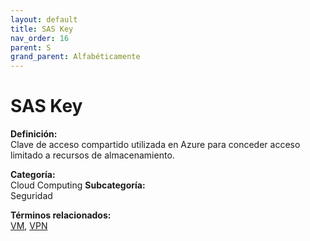 ```yaml
---
layout: default
title: SAS Key
nav_order: 16
parent: S
grand_parent: Alfabéticamente
---
```


# SAS Key

**Definición:**  
Clave de acceso compartido utilizada en Azure para conceder acceso limitado a recursos de almacenamiento.

**Categoría:**  
Cloud Computing 
**Subcategoría:**  
Seguridad

**Términos relacionados:**  
[VM](https://maleniski.github.io/diccionario-angl-tec-mx/docs/alfabeticamente/V/vm.html), [VPN](https://maleniski.github.io/diccionario-angl-tec-mx/docs/alfabeticamente/V/vpn.html)
